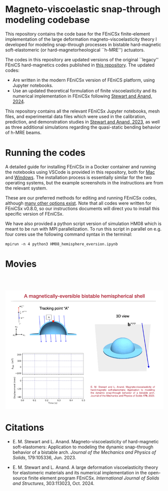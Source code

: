 # Magneto-viscoelastic snap-through modeling codebase

This repository contains the code base for the FEniCSx finite-element implementation of the large deformation magneto-viscoelasticity theory I developed for modeling snap-through processes in bistable hard-magnetic soft-elastomeric (or hard-magnetorheological ``h-MRE'') actuators. 

The codes in this repository are updated versions of the original ``legacy'' FEniCS hard-magnetics codes published in [this repository](https://github.com/ericstewart36/hardmagnetics/). The updated codes: 
- Are written in the modern FEniCSx version of FEniCS platform, using Jupyter notebooks.
- Use an updated theoretical formulation of finite viscoelasticity and its numerical implementation in FEniCSx following [Stewart and Anand, 2024](https://doi.org/10.1016/j.ijsolstr.2024.113023). 

This repository contains all the relevant FEniCSx Jupyter notebooks, mesh files, and experimental data files which were used in the calibration, prediction, and demonstration studies in [Stewart and Anand, 2023](https://doi.org/10.1016/j.jmps.2023.105366), as well as three additional simulations regarding the quasi-static bending behavior of h-MRE beams. 

# Running the codes

A detailed guide for installing FEniCSx in a Docker container and running the notebooks using VSCode is provided in this repository, both for [Mac](https://github.com/ericstewart36/finite_viscoelasticity/blob/main/FEniCSx_v08_Docker_install_mac.pdf) and [Windows](https://github.com/ericstewart36/finite_viscoelasticity/blob/main/FEniCSx_v08_Docker_install_windows.pdf). The installation process is essentially similar for the two operating systems, but the example screenshots in the instructions are from the relevant system.

These are our preferred methods for editing and running FEniCSx codes, although [many other options exist](https://fenicsproject.org/download/). Note that all codes were written for FEniCSx v0.8.0, so our instructions documents will direct you to install this specific version of FEniCSx.

We have also provided a python script version of simulation HM08 which is meant to be run with MPI parallelization. To run this script in parallel on e.g. four cores use the following command syntax in the terminal:  

```
mpirun -n 4 python3 HM08_hemisphere_eversion.ipynb
```

# Movies

<br/><br/>

![](https://github.com/ericstewart36/hardmagnetics/blob/main/example_animation.gif)

# Citations

- E. M. Stewart and L. Anand. Magneto-viscoelasticity of hard-magnetic soft-elastomers: Application to modeling the dynamic snap-through behavior of a bistable arch. *Journal of the Mechanics and Physics of Solids*, 179:105336, Jun. 2023.

- E. M. Stewart and L. Anand. A large deformation viscoelasticity theory for elastomeric materials and its numerical implementation in the open-source finite element program FEniCSx. *International Journal of Solids and Structures*, 303:113023, Oct. 2024.
